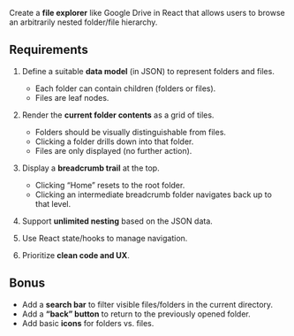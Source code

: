 Create a **file explorer** like Google Drive in React that allows users to browse an arbitrarily nested folder/file hierarchy.

## Requirements

1. Define a suitable **data model** (in JSON) to represent folders and files.

   * Each folder can contain children (folders or files).
   * Files are leaf nodes.
2. Render the **current folder contents** as a grid of tiles.

   * Folders should be visually distinguishable from files.
   * Clicking a folder drills down into that folder.
   * Files are only displayed (no further action).
3. Display a **breadcrumb trail** at the top.

   * Clicking “Home” resets to the root folder.
   * Clicking an intermediate breadcrumb folder navigates back up to that level.
4. Support **unlimited nesting** based on the JSON data.
5. Use React state/hooks to manage navigation.
6. Prioritize **clean code and UX**.

## Bonus

* Add a **search bar** to filter visible files/folders in the current directory.
* Add a **“back” button** to return to the previously opened folder.
* Add basic **icons** for folders vs. files.
